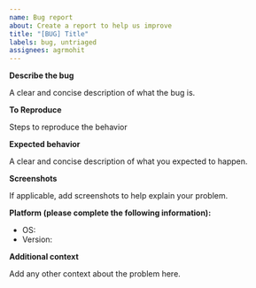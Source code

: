 ```yaml
---
name: Bug report
about: Create a report to help us improve
title: "[BUG] Title"
labels: bug, untriaged
assignees: agrmohit
---
```


**Describe the bug**

A clear and concise description of what the bug is.

**To Reproduce**

Steps to reproduce the behavior

**Expected behavior**

A clear and concise description of what you expected to happen.

**Screenshots**

If applicable, add screenshots to help explain your problem.

**Platform (please complete the following information):**

- OS:
- Version:

**Additional context**

Add any other context about the problem here.
